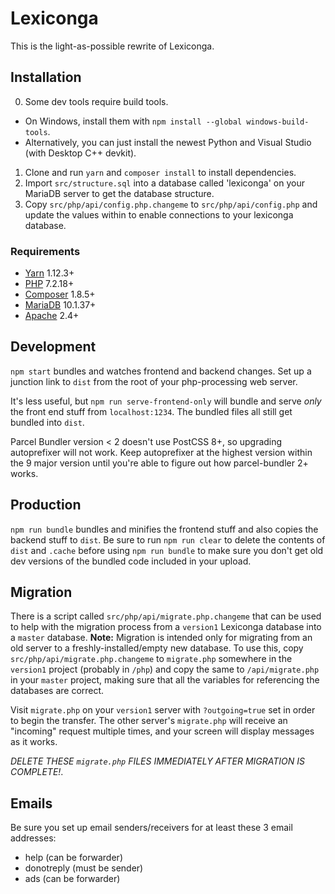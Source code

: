 # Lexiconga

This is the light-as-possible rewrite of Lexiconga.

## Installation

0. Some dev tools require build tools.
  - On Windows, install them with `npm install --global windows-build-tools`.
  - Alternatively, you can just install the newest Python and Visual Studio (with Desktop C++ devkit).
1. Clone and run `yarn` and `composer install` to install dependencies.
1. Import `src/structure.sql` into a database called 'lexiconga' on your MariaDB server to get the database structure.
1. Copy `src/php/api/config.php.changeme` to `src/php/api/config.php` and update the values within to enable connections to your lexiconga database.

### Requirements

* [Yarn](https://yarnpkg.com/) 1.12.3+
* [PHP](https://php.net/) 7.2.18+
* [Composer](https://getcomposer.org/) 1.8.5+
* [MariaDB](https://mariadb.org/) 10.1.37+
* [Apache](https://httpd.apache.org/) 2.4+

## Development

`npm start` bundles and watches frontend and backend changes. Set up a junction link to `dist` from the root of your php-processing web server.

It's less useful, but `npm run serve-frontend-only` will bundle and serve _only_ the front end stuff from `localhost:1234`. The bundled files all still get bundled into `dist`.

Parcel Bundler version < 2 doesn't use PostCSS 8+, so upgrading autoprefixer will not work. Keep autoprefixer at the highest version within the 9 major version until you're able to figure out how parcel-bundler 2+ works.

## Production

`npm run bundle` bundles and minifies the frontend stuff and also copies the backend stuff to `dist`. Be sure to run `npm run clear` to delete the contents of `dist` and `.cache` before using `npm run bundle` to make sure you don't get old dev versions of the bundled code included in your upload.

## Migration

There is a script called `src/php/api/migrate.php.changeme` that can be used to help with the migration process from a `version1` Lexiconga database into a `master` database. **Note:** Migration is intended only for migrating from an old server to a freshly-installed/empty new database. To use this, copy `src/php/api/migrate.php.changeme` to `migrate.php` somewhere in the `version1` project (probably in `/php`) and copy the same to `/api/migrate.php` in your `master` project, making sure that all the variables for referencing the databases are correct.

Visit `migrate.php` on your `version1` server with `?outgoing=true` set in order to begin the transfer. The other server's `migrate.php` will receive an "incoming" request multiple times, and your screen will display messages as it works.

_DELETE THESE `migrate.php` FILES IMMEDIATELY AFTER MIGRATION IS COMPLETE!_.

## Emails

Be sure you set up email senders/receivers for at least these 3 email addresses:

- help (can be forwarder)
- donotreply (must be sender)
- ads (can be forwarder)
